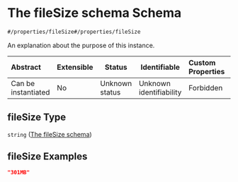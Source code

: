 # The fileSize schema Schema

```txt
#/properties/fileSize#/properties/fileSize
```

An explanation about the purpose of this instance.


| Abstract            | Extensible | Status         | Identifiable            | Custom Properties | Additional Properties | Access Restrictions | Defined In                                                                    |
| :------------------ | ---------- | -------------- | ----------------------- | :---------------- | --------------------- | ------------------- | ----------------------------------------------------------------------------- |
| Can be instantiated | No         | Unknown status | Unknown identifiability | Forbidden         | Allowed               | none                | [dataset.schema.json\*](../schema/dataset.schema.json "open original schema") |

## fileSize Type

`string` ([The fileSize schema](dataset-properties-the-filesize-schema.md))

## fileSize Examples

```json
"301MB"
```
